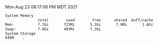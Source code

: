 Mon Aug 23 08:17:06 PM MDT 2021
```bash
System Memory
               total        used        free      shared  buff/cache   available
Mem:           7.7Gi       723Mi       5.2Gi       7.0Mi       1.8Gi       6.6Gi
Swap:          7.6Gi       403Mi       7.3Gi
System Storage
649M	.
```
```bash
